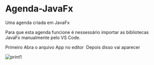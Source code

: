 # Agenda-JavaFx
Uma agenda criada em JavaFx

Para que esta agenda funcione é nessessário importar as bibliotecas JavaFx manualmente pelo VS Code.

Primeiro Abra o arquivo App no editor
<img src="" alt=""/>
Depois disso vai aparecer

<img src="image.png" alt="print1"/>

